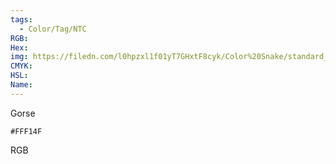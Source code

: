 ```yaml
---
tags:
  - Color/Tag/NTC
RGB:
Hex:
img: https://filedn.com/l0hpzxl1f01yT7GHxtF8cyk/Color%20Snake/standard_csv_to_svg//FFF14F.svg
CMYK:
HSL:
Name:
---
```

Gorse
```palette
#FFF14F
```
RGB
